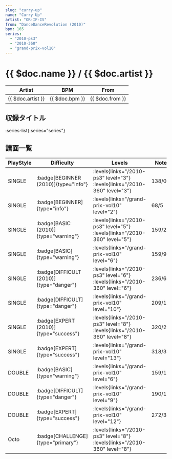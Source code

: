 ```yaml
---
slug: "curry-up"
name: "Curry Up"
artist: "OR-IF-IS"
from: "DanceDanceRevolution (2010)"
bpm: 165
series:
  - "2010-ps3"
  - "2010-360"
  - "grand-prix-vol10"
---
```


# {{ $doc.name }} / {{ $doc.artist }}

|Artist|BPM|From|
|------|---|----|
|{{ $doc.artist }}|{{ $doc.bpm }}|{{ $doc.from }}|

## 収録タイトル

:series-list{:series="series"}

## 譜面一覧

|PlayStyle|Difficulty|Levels|Notes|Movie|
|---------|----------|------|-----|-----|
|SINGLE| :badge[BEGINNER (2010)]{type="info"}| :levels{links="/2010-ps3" level="3"} :levels{links="/2010-360" level="3"}|138/0||
|SINGLE| :badge[BEGINNER]{type="info"}| :levels{links="/grand-prix-vol10" level="2"}|68/5||
|SINGLE| :badge[BASIC (2010)]{type="warning"}| :levels{links="/2010-ps3" level="5"} :levels{links="/2010-360" level="5"}|159/26||
|SINGLE| :badge[BASIC]{type="warning"}| :levels{links="/grand-prix-vol10" level="6"}|159/9||
|SINGLE| :badge[DIFFICULT (2010)]{type="danger"}| :levels{links="/2010-ps3" level="6"} :levels{links="/2010-360" level="6"}|236/6||
|SINGLE| :badge[DIFFICULT]{type="danger"}| :levels{links="/grand-prix-vol10" level="10"}|209/101||
|SINGLE| :badge[EXPERT (2010)]{type="success"}| :levels{links="/2010-ps3" level="8"} :levels{links="/2010-360" level="8"}|320/20||
|SINGLE| :badge[EXPERT]{type="success"}| :levels{links="/grand-prix-vol10" level="13"}|318/31||
|DOUBLE| :badge[BASIC]{type="warning"}| :levels{links="/grand-prix-vol10" level="6"}|159/10||
|DOUBLE| :badge[DIFFICULT]{type="danger"}| :levels{links="/grand-prix-vol10" level="9"}|190/106||
|DOUBLE| :badge[EXPERT]{type="success"}| :levels{links="/grand-prix-vol10" level="12"}|272/37||
|Octo| :badge[CHALLENGE]{type="primary"}| :levels{links="/2010-ps3" level="8"} :levels{links="/2010-360" level="8"}|||
